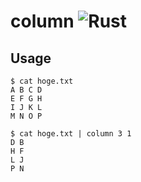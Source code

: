 # column ![Rust](https://github.com/YMatoi/column/workflows/Rust/badge.svg)

## Usage

```
$ cat hoge.txt
A B C D
E F G H
I J K L
M N O P

$ cat hoge.txt | column 3 1
D B
H F
L J
P N
```
